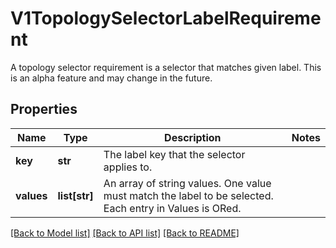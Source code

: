 # V1TopologySelectorLabelRequirement

A topology selector requirement is a selector that matches given label. This is an alpha feature and may change in the future.

## Properties
Name | Type | Description | Notes
------------ | ------------- | ------------- | -------------
**key** | **str** | The label key that the selector applies to. | 
**values** | **list[str]** | An array of string values. One value must match the label to be selected. Each entry in Values is ORed. | 

[[Back to Model list]](../README.md#documentation-for-models) [[Back to API list]](../README.md#documentation-for-api-endpoints) [[Back to README]](../README.md)


